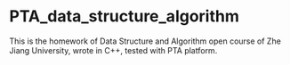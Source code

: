 # PTA_data_structure_algorithm
This is the homework of Data Structure and Algorithm open course of Zhe Jiang University, wrote in C++, tested with  PTA platform. 
